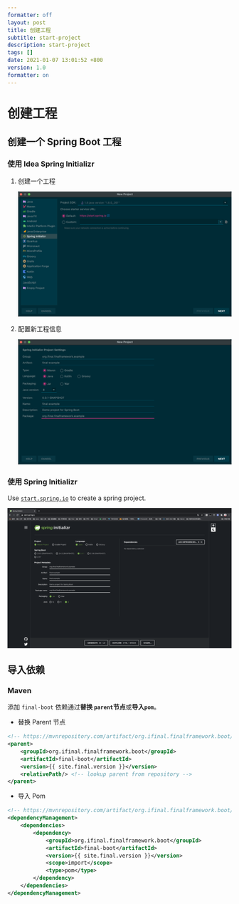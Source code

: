 ```yaml
---
formatter: off
layout: post
title: 创建工程
subtitle: start-project 
description: start-project 
tags: [] 
date: 2021-01-07 13:01:52 +800 
version: 1.0
formatter: on
---
```


# 创建工程

## 创建一个 Spring Boot 工程

### 使用 Idea Spring Initializr

1. 创建一个工程
   
   ![Idea Spring Initializer](../images/quick-start/idea-spring-initializr.png)
   
2. 配置新工程信息
   
   ![Idea Spring New Project](../images/quick-start/idea-spring-new-project.png)

### 使用 Spring Initializr

Use [`start.spring.io`](https://start.spring.io) to create a spring project.

![Spring Initializr](../images/quick-start/start.spring.io.png)

## 导入依赖

### Maven

添加 `final-boot` 依赖通过**替换 `parent`节点**或**导入`pom`**。

* 替换 Parent 节点

```xml
<!-- https://mvnrepository.com/artifact/org.ifinal.finalframework.boot/final-boot -->
<parent>
    <groupId>org.ifinal.finalframework.boot</groupId>
    <artifactId>final-boot</artifactId>
    <version>{{ site.final.version }}</version>
    <relativePath/> <!-- lookup parent from repository -->
</parent>
```

* 导入 Pom

```xml
<!-- https://mvnrepository.com/artifact/org.ifinal.finalframework.boot/final-boot -->
<dependencyManagement>
    <dependencies>
        <dependency>
            <groupId>org.ifinal.finalframework.boot</groupId>
            <artifactId>final-boot</artifactId>
            <version>{{ site.final.version }}</version>
            <scope>import</scope>
            <type>pom</type>
        </dependency>
    </dependencies>
</dependencyManagement>
```